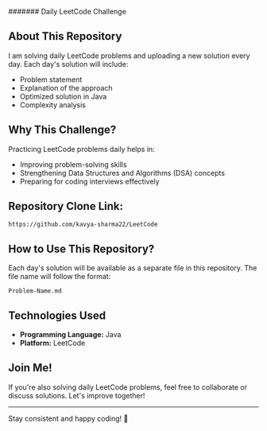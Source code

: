 ####### Daily LeetCode Challenge

## About This Repository

I am solving daily LeetCode problems and uploading a new solution every day. Each day's solution will include:
- Problem statement
- Explanation of the approach
- Optimized solution in Java
- Complexity analysis

## Why This Challenge?
Practicing LeetCode problems daily helps in:
- Improving problem-solving skills
- Strengthening Data Structures and Algorithms (DSA) concepts
- Preparing for coding interviews effectively

## Repository Clone Link:

```
https://github.com/kavya-sharma22/LeetCode
```

## How to Use This Repository?
Each day's solution will be available as a separate file in this repository. The file name will follow the format:

```
Problem-Name.md
```

## Technologies Used
- **Programming Language:** Java
- **Platform:** LeetCode

## Join Me!
If you're also solving daily LeetCode problems, feel free to collaborate or discuss solutions. Let's improve together!

---

Stay consistent and happy coding! 🚀
